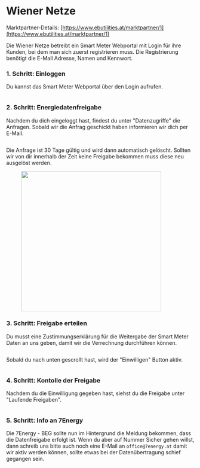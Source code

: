 # Wiener Netze

Marktpartner-Details: [https://www.ebutilities.at/marktpartner/1](https://www.ebutilities.at/marktpartner/1)

Die Wiener Netze betreibt ein Smart Meter Webportal mit Login für ihre Kunden, bei dem man sich zuerst registrieren muss. Die Registrierung benötigt die E-Mail Adresse, Namen und Kennwort.  &#x20;

### 1. Schritt: Einloggen&#x20;

Du kannst das Smart Meter Webportal über den Login aufrufen.&#x20;

<figure><img src="../../.gitbook/assets/image (25).png" alt=""><figcaption></figcaption></figure>

### 2. Schritt: Energiedatenfreigabe

Nachdem du dich eingeloggt hast, findest du unter "Datenzugriffe" die Anfragen. Sobald wir die Anfrag geschickt haben informieren wir dich per E-Mail.&#x20;

<figure><img src="../../.gitbook/assets/image.png" alt=""><figcaption></figcaption></figure>

Die Anfrage ist 30 Tage gültig und wird dann automatisch gelöscht. Sollten wir von dir innerhalb der Zeit keine Freigabe bekommen muss diese neu ausgelöst werden.&#x20;

<figure><img src="../../.gitbook/assets/image (26).png" alt="" width="375"><figcaption></figcaption></figure>

### 3. Schritt: Freigabe erteilen

Du musst eine Zustimmungserklärung für die Weitergabe der Smart Meter Daten an uns geben, damit wir die Verrechnung durchführen können.&#x20;

<figure><img src="../../.gitbook/assets/image (1).png" alt=""><figcaption></figcaption></figure>

Sobald du nach unten gescrollt hast, wird der "Einwilligen" Button aktiv.&#x20;

<figure><img src="../../.gitbook/assets/image (2).png" alt=""><figcaption></figcaption></figure>

### 4. Schritt: Kontolle der Freigabe

Nachdem du die Einwilligung gegeben hast, siehst du die Freigabe unter "Laufende Freigaben".&#x20;

<figure><img src="../../.gitbook/assets/image (3).png" alt=""><figcaption></figcaption></figure>

### 5. Schritt: Info an 7Energy

Die 7Energy - BEG sollte nun im Hintergrund die Meldung bekommen, dass die Datenfreigabe erfolgt ist. Wenn du aber auf Nummer Sicher gehen willst, dann schreib uns bitte auch noch eine E-Mail an `office@7energy.at`  damit wir aktiv werden können, sollte etwas bei der Datenübertragung schief gegangen sein.&#x20;

